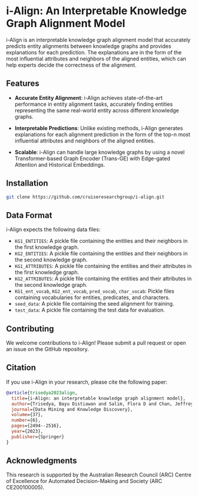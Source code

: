 # i-Align: An Interpretable Knowledge Graph Alignment Model

i-Align is an interpretable knowledge graph alignment model that accurately predicts entity alignments between knowledge graphs and provides explanations for each prediction. The explanations are in the form of the most influential attributes and neighbors of the aligned entities, which can help experts decide the correctness of the alignment.

## Features

- **Accurate Entity Alignment**: i-Align achieves state-of-the-art performance in entity alignment tasks, accurately finding entities representing the same real-world entity across different knowledge graphs.

- **Interpretable Predictions**: Unlike existing methods, i-Align generates explanations for each alignment prediction in the form of the top-n most influential attributes and neighbors of the aligned entities.

- **Scalable**: i-Align can handle large knowledge graphs by using a novel Transformer-based Graph Encoder (Trans-GE) with Edge-gated Attention and Historical Embeddings.

## Installation

```bash
git clone https://github.com/cruiseresearchgroup/i-align.git
```

## Data Format

i-Align expects the following data files:

- `KG1_ENTITIES`: A pickle file containing the entities and their neighbors in the first knowledge graph.
- `KG2_ENTITIES`: A pickle file containing the entities and their neighbors in the second knowledge graph.
- `KG1_ATTRIBUTES`: A pickle file containing the entities and their attributes in the first knowledge graph.
- `KG2_ATTRIBUTES`: A pickle file containing the entities and their attributes in the second knowledge graph.
- `KG1_ent_vocab`, `KG2_ent_vocab`, `pred_vocab`, `char_vocab`: Pickle files containing vocabularies for entities, predicates, and characters.
- `seed_data`: A pickle file containing the seed alignment for training.
- `test_data`: A pickle file containing the test data for evaluation.

## Contributing

We welcome contributions to i-Align! Please submit a pull request or open an issue on the GitHub repository.

## Citation

If you use i-Align in your research, please cite the following paper:

```bibtex
@article{trisedya2023align,
  title={i-Align: an interpretable knowledge graph alignment model},
  author={Trisedya, Bayu Distiawan and Salim, Flora D and Chan, Jeffrey and Spina, Damiano and Scholer, Falk and Sanderson, Mark},
  journal={Data Mining and Knowledge Discovery},
  volume={37},
  number={6},
  pages={2494--2516},
  year={2023},
  publisher={Springer}
}
```

## Acknowledgments

This research is supported by the Australian Research Council (ARC) Centre of Excellence for Automated Decision-Making and Society (ARC CE200100005).
